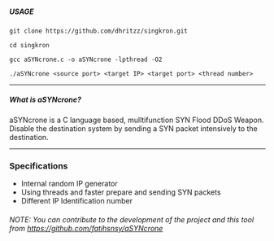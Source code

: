 
##### USAGE
`git clone https://github.com/dhritzz/singkron.git`

`cd singkron`

`gcc aSYNcrone.c -o aSYNcrone -lpthread -O2`

`./aSYNcrone <source port> <target IP> <target port> <thread number>`


------------
##### What is aSYNcrone?
aSYNcrone is a C language based, mulltifunction SYN Flood DDoS Weapon. Disable the destination system by sending a SYN packet intensively to the destination. 

------------
### Specifications
- Internal random IP generator
- Using threads and faster prepare and sending SYN packets
- Different IP Identification number

###### NOTE: You can contribute to the development of the project and this tool from https://github.com/fatihsnsy/aSYNcrone

